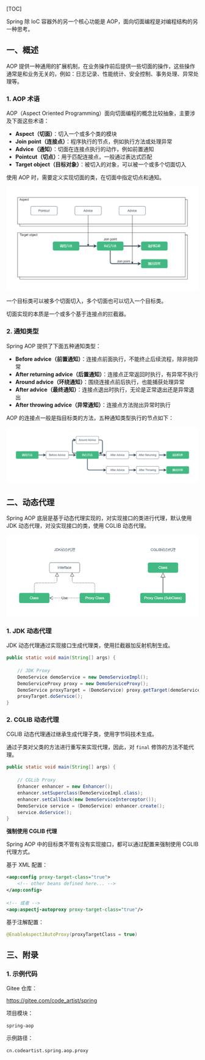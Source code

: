 [TOC]

Spring 除 IoC 容器外的另一个核心功能是 AOP，面向切面编程是对编程结构的另一种思考。

## 一、概述

AOP 提供一种通用的扩展机制，在业务操作前后提供一些切面的操作，这些操作通常是和业务无关的，例如：日志记录、性能统计、安全控制、事务处理、异常处理等。

### 1. AOP 术语

AOP（Aspect Oriented Programming）面向切面编程的概念比较抽象，主要涉及下面这些术语：

- **Aspect（切面）**：切入一个或多个类的模块
- **Join point（连接点）**：程序执行的节点，例如执行方法或处理异常
- **Advice（通知）**：切面在连接点执行的动作，例如前置通知
- **Pointcut（切点）**：用于匹配连接点，一般通过表达式匹配
- **Target object（目标对象）**：被切入的对象，可以被一个或多个切面切入

使用 AOP 时，需要定义实现切面的类，在切面中指定切点和通知。

![AOP](images/第11章-Spring中的AOP和动态代理/AOP.png)

一个目标类可以被多个切面切入，多个切面也可以切入一个目标类。

切面实现的本质是一个或多个基于连接点的拦截器。

### 2. 通知类型

Spring AOP 提供了下面五种通知类型：

- **Before advice（前置通知）**：连接点前面执行，不能终止后续流程，除非抛异常
- **After returning advice（后置通知）**：连接点正常返回时执行，有异常不执行
- **Around advice（环绕通知）**：围绕连接点前后执行，也能捕获处理异常
- **After advice（最终通知）**：连接点退出时执行，无论是正常退出还是异常退出
- **After throwing advice（异常通知）**：连接点方法抛出异常时执行

AOP 的连接点一般是指目标类的方法，五种通知类型执行的节点如下：

![Advice](images/第11章-Spring中的AOP和动态代理/Advice.png)

## 二、动态代理

Spring AOP 底层是基于动态代理实现的，对实现接口的类进行代理，默认使用 JDK 动态代理，对没实现接口的类，使用 CGLIB 动态代理。

![动态代理](images/第11章-Spring中的AOP和动态代理/动态代理.png)

### 1. JDK 动态代理

JDK 动态代理通过实现接口生成代理类，使用拦截器加反射机制生成。

```java
public static void main(String[] args) {

    // JDK Proxy
    DemoService demoService = new DemoServiceImpl();
    DemoServiceProxy proxy = new DemoServiceProxy();
    DemoService proxyTarget = (DemoService) proxy.getTarget(demoService);
    proxyTarget.doService();
}
```

### 2. CGLIB 动态代理

CGLIB 动态代理通过继承生成代理子类，使用字节码技术生成。

通过子类对父类的方法进行重写来实现代理，因此，对 `final` 修饰的方法不能代理。

```java
public static void main(String[] args) {

    // CGLib Proxy
    Enhancer enhancer = new Enhancer();
    enhancer.setSuperclass(DemoServiceImpl.class);
    enhancer.setCallback(new DemoServiceInterceptor());
    DemoService service = (DemoService) enhancer.create();
    service.doService();
}
```

**强制使用 CGLIB 代理**

Spring AOP 中的目标类不管有没有实现接口，都可以通过配置来强制使用 CGLIB 代理方式。

基于 XML 配置：

```xml
<aop:config proxy-target-class="true">
    <!-- other beans defined here... -->
</aop:config>

<!-- 或者 -->
<aop:aspectj-autoproxy proxy-target-class="true"/>
```

基于注解配置：

```java
@EnableAspectJAutoProxy(proxyTargetClass = true)
```

## 三、附录

### 1. 示例代码

Gitee 仓库：

https://gitee.com/code_artist/spring

项目模块：

`spring-aop`

示例路径：

`cn.codeartist.spring.aop.proxy`

